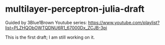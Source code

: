 # multilayer-perceptron-julia-draft
Guided by 3Blue1Brown Youtube series: 
https://www.youtube.com/playlist?list=PLZHQObOWTQDNU6R1_67000Dx_ZCJB-3pi

This is the first draft; I am still working on it.
